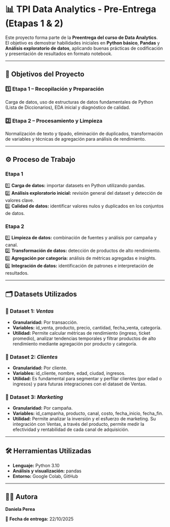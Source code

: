 
# 📊 TPI Data Analytics - Pre-Entrega (Etapas 1 & 2)

Este proyecto forma parte de la **Preentrega del curso de Data Analytics**.  
El objetivo es demostrar habilidades iniciales en **Python básico**, **Pandas** y **Análisis exploratorio de datos**, aplicando buenas prácticas de codificación y presentación de resultados en formato notebook.

---

## 🎯 Objetivos del Proyecto

### **1️⃣ Etapa 1 – Recopilación y Preparación**
Carga de datos, uso de estructuras de datos fundamentales de Python (Lista de Diccionarios), EDA inicial y diagnóstico de calidad.

### **2️⃣ Etapa 2 – Procesamiento y Limpieza**
Normalización de texto y tipado, eliminación de duplicados, transformación de variables y técnicas de agregación para análisis de rendimiento.

---

## ⚙️ Proceso de Trabajo

### **Etapa 1**
1️⃣ **Carga de datos:** importar datasets en Python utilizando pandas.  
2️⃣ **Análisis exploratorio inicial:** revisión general del dataset y detección de valores clave.  
3️⃣ **Calidad de datos:** identificar valores nulos y duplicados en los conjuntos de datos.

### **Etapa 2**
1️⃣ **Limpieza de datos:** combinación de fuentes y análisis por campaña y canal.  
2️⃣ **Transformación de datos:** detección de productos de alto rendimiento.  
3️⃣ **Agregación por categoría:** análisis de métricas agregadas e insights.  
4️⃣ **Integración de datos:** identificación de patrones e interpretación de resultados.

---

## 🗂️ Datasets Utilizados

### 📘 Dataset 1: *Ventas*
- **Granularidad:** Por transacción.  
- **Variables:** id_venta, producto, precio, cantidad, fecha_venta, categoría.  
- **Utilidad:** Permite calcular métricas de rendimiento (ingreso, ticket promedio), analizar tendencias temporales y filtrar productos de alto rendimiento mediante agregación por producto y categoría.

### 📘 Dataset 2: *Clientes*
- **Granularidad:** Por cliente.  
- **Variables:** id_cliente, nombre, edad, ciudad, ingresos.  
- **Utilidad:** Es fundamental para segmentar y perfilar clientes (por edad o ingresos) y para futuras integraciones con el dataset de Ventas.

### 📘 Dataset 3: *Marketing*
- **Granularidad:** Por campaña.  
- **Variables:** id_campanha, producto, canal, costo, fecha_inicio, fecha_fin.  
- **Utilidad:** Permite analizar la inversión y el esfuerzo de marketing. Su integración con Ventas, a través del producto, permite medir la efectividad y rentabilidad de cada canal de adquisición.

---

## 🛠️ Herramientas Utilizadas
- **Lenguaje:** Python 3.10  
- **Análisis y visualización:** pandas  
- **Entorno:** Google Colab, GitHub  

---

## 👩‍💻 Autora

**Daniela Perea**

📅 **Fecha de entrega:** 22/10/2025


